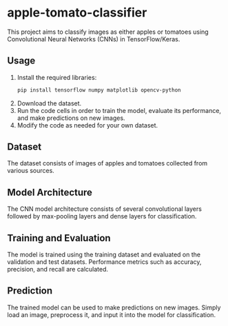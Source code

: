 # apple-tomato-classifier

This project aims to classify images as either apples or tomatoes using Convolutional Neural Networks (CNNs) in TensorFlow/Keras.

## Usage

1. Install the required libraries:
   ```bash
   pip install tensorflow numpy matplotlib opencv-python
2. Download the dataset.
3. Run the code cells in order to train the model, evaluate its performance, and make predictions on new images.
4. Modify the code as needed for your own dataset.


## Dataset
The dataset consists of images of apples and tomatoes collected from various sources.

## Model Architecture
The CNN model architecture consists of several convolutional layers followed by max-pooling layers and dense layers for classification.

## Training and Evaluation
The model is trained using the training dataset and evaluated on the validation and test datasets. Performance metrics such as accuracy, precision, and recall are calculated.

## Prediction
The trained model can be used to make predictions on new images. Simply load an image, preprocess it, and input it into the model for classification.
